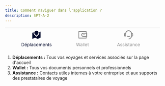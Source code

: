 ```yaml
---
title: Comment naviguer dans l'application ?
description: SPT-A-2
---
```


![](./images/tab-bar.png)

1. **Déplacements :** Tous vos voyages et services associés sur la page d'accueil
2. **Wallet :** Tous vos documents personnels et professionnels
3. **Assistance :** Contacts utiles internes à votre entreprise et aux supports des prestataires de voyage